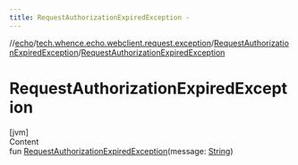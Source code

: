 ```yaml
---
title: RequestAuthorizationExpiredException -
---
```

//[echo](../../index.md)/[tech.whence.echo.webclient.request.exception](../index.md)/[RequestAuthorizationExpiredException](index.md)/[RequestAuthorizationExpiredException](-request-authorization-expired-exception.md)



# RequestAuthorizationExpiredException  
[jvm]  
Content  
fun [RequestAuthorizationExpiredException](-request-authorization-expired-exception.md)(message: [String](https://kotlinlang.org/api/latest/jvm/stdlib/kotlin/-string/index.html))  



